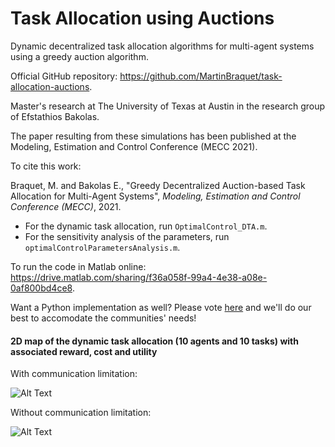 # Task Allocation using Auctions
Dynamic decentralized task allocation algorithms for multi-agent systems using a greedy auction algorithm.

Official GitHub repository: https://github.com/MartinBraquet/task-allocation-auctions.

Master's research at The University of Texas at Austin in the research group of Efstathios Bakolas.

The paper resulting from these simulations has been published at the Modeling, Estimation and Control Conference (MECC 2021).

To cite this work: 

Braquet, M. and Bakolas E., "Greedy Decentralized Auction-based Task Allocation for Multi-Agent Systems", *Modeling, Estimation and Control Conference (MECC)*, 2021.

* For the dynamic task allocation, run `OptimalControl_DTA.m`.
* For the sensitivity analysis of the parameters, run `optimalControlParametersAnalysis.m`.

To run the code in Matlab online: https://drive.matlab.com/sharing/f36a058f-99a4-4e38-a08e-0af800bd4ce8.

Want a Python implementation as well? Please vote [here](https://github.com/MartinBraquet/task-allocation-auctions/discussions/5) and we'll do our best to accomodate the communities' needs!

#### 2D map of the dynamic task allocation (10 agents and 10 tasks) with associated reward, cost and utility

With communication limitation:

![Alt Text](https://martinbraquet.com/wp-content/uploads/Dynamic-Task-Agent-Allocation.gif)

Without communication limitation:

![Alt Text](https://martinbraquet.com/wp-content/uploads/Dynamic-Task-Agent-Allocation-noLimit.gif)
